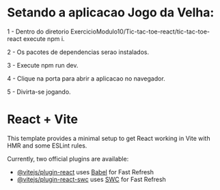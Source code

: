 # Setando a aplicacao Jogo da Velha:

1 - Dentro do diretorio ExercicioModulo10/Tic-tac-toe-react/tic-tac-toe-react execute npm i.

2 - Os pacotes de dependencias serao instalados.

3 - Execute npm run dev.

4 - Clique na porta para abrir a aplicacao no navegador.

5 - Divirta-se jogando.

# React + Vite

This template provides a minimal setup to get React working in Vite with HMR and some ESLint rules.

Currently, two official plugins are available:

- [@vitejs/plugin-react](https://github.com/vitejs/vite-plugin-react/blob/main/packages/plugin-react/README.md) uses [Babel](https://babeljs.io/) for Fast Refresh
- [@vitejs/plugin-react-swc](https://github.com/vitejs/vite-plugin-react-swc) uses [SWC](https://swc.rs/) for Fast Refresh

